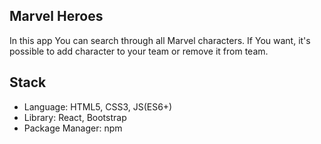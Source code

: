 ## Marvel Heroes

In this app You can search through all Marvel characters. If You want, it's possible to add character to your team or remove it from team.


## Stack

- Language: HTML5, CSS3, JS(ES6+)
- Library: React, Bootstrap
- Package Manager: npm
